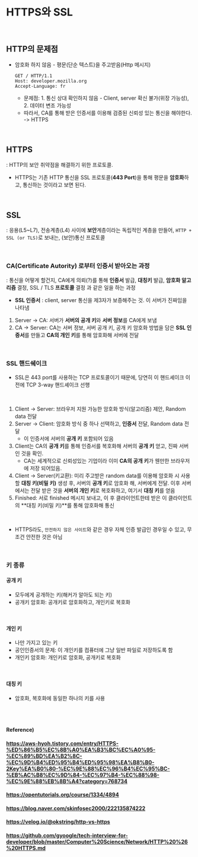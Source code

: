 # HTTPS와 SSL

<br>

## HTTP의 문제점

* 암호화 하지 않음 - 평문(단순 텍스트)을 주고받음(Http 메시지)

  ```http
  GET / HTTP/1.1
  Host: developer.mozilla.org
  Accept-Language: fr
  ```

  * 문제점: 1. 통신 상대 확인하지 않음 - Client, server 확신 불가(위장 가능성), 2. 데이터 변조 가능성
  * 따라서, CA를 통해 받은 인증서를 이용해 검증된 신뢰성 있는 통신을 해야한다. -> HTTPS


<Br>

## HTTPS

: HTTP의 보안 취약점을 해결하기 위한 프로토콜.

* HTTPS는 기존 HTTP 통신을 SSL 프로토콜(**443 Port**)을 통해 평문을 **암호화**하고, 통신하는 것이라고 보면 된다.

<br>

## SSL

: 응용(L5~L7), 전송계층(L4) 사이에 **보안**계층이라는 독립적인 계층을 만들어, `HTTP + SSL (or TLS)`로 보내는, (보안)통신 프로토콜

<br>

### CA(Certificate Autority) 로부터 인증서 받아오는 과정

: 통신을 어떻게 할건지, CA에게 의뢰(?)를 통해 **인증서** 발급, **대칭키** 발급, **암호화 알고리즘** 결정, SSL / TLS **프로토콜** 결정 과 같은 일을 하는 과정

* **SSL 인증서** : client, server 통신을 제3자가 보증해주는 것. 이 서버가 진짜임을 나타냄

1. Server -> CA: 서버가 **서버의 공개 키**와 **서버 정보**를 CA에게 보냄
2. CA -> Server: CA는 서버 정보, 서버 공개 키, 공개 키 암호화 방법을 담은 **SSL 인증서**를 만들고 **CA의 개인 키**를 통해 암호화해 서버에 전달

<br>

### SSL 핸드쉐이크

* SSL은 443 port를 사용하는 TCP 프로토콜이기 때문에, 당연히 이 핸드셰이크 이전에 TCP 3-way 핸드셰이크 선행

<Br>

1. Client -> Server: 브라우저 지원 가능한 암호화 방식(알고리즘) 제안, Random data 전달
2. Server -> Client: 암호화 방식 중 하나 선택하고, **인증서** 전달, Random data 전달
   * 이 인증서에 서버의 **공개 키** 포함되어 있음
3. Client는 CA의 **공개 키**를 통해 인증서를 복호화해 서버의 **공개 키** 얻고, 진짜 서버인 것을 확인.
   * CA는 세계적으로 신뢰성있는 기업이라 이미 **CA의 공개 키**가 웬만한 브라우저에 저장 되어있음.
4. Client -> Server(키교환): 미리 주고받은 random data를 이용해 암호화 시 사용할 **대칭 키(비밀 키)** 생성 후, 서버의 **공개 키**로 암호화 해, 서버에게 전달. 이후 서버에서는 전달 받은 것을 **서버의 개인 키**로 복호화하고, 여기서 **대칭 키**를 얻음
5. Finished: 서로 finished 메시지 보내고, 이 후 클라이언트한테 받은 이 클라이언트의 **대칭 키(비밀 키)**를 통해 암호화해 통신

<br>

* HTTPS라도, `안전하지 않은 사이트`와 같은 경우 자체 인증 발급인 경우일 수 있고, 무조건 안전한 것은 아님

<br>

### 키 종류

#### 공개 키

* 모두에게 공개하는 키(해커가 알아도 되는 키)
* 공개키 암호화: 공개키로 암호화하고, 개인키로 복호화

<br>

#### 개인 키

* 나만 가지고 있는 키
* 공인인증서의 문제: 이 개인키를 컴퓨터에 그냥 일반 파일로 저장하도록 함
* 개인키 암호화: 개인키로 암호화, 공개키로 복호화

<br>

#### 대칭 키

* 암호화, 복호화에 동일한 하나의 키를 사용

<br><br>

#### Reference)

#### https://aws-hyoh.tistory.com/entry/HTTPS-%ED%86%B5%EC%8B%A0%EA%B3%BC%EC%A0%95-%EC%89%BD%EA%B2%8C-%EC%9D%B4%ED%95%B4%ED%95%98%EA%B8%B0-2Key%EA%B0%80-%EC%9E%88%EC%96%B4%EC%95%BC-%EB%AC%B8%EC%9D%84-%EC%97%B4-%EC%88%98-%EC%9E%88%EB%8B%A4?category=768734

#### https://opentutorials.org/course/1334/4894

#### https://blog.naver.com/skinfosec2000/222135874222

#### https://velog.io/@okstring/http-vs-https

#### https://github.com/gyoogle/tech-interview-for-developer/blob/master/Computer%20Science/Network/HTTP%20%26%20HTTPS.md
